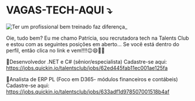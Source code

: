 # VAGAS-TECH-AQUI ⤵️

![Ter um profissional bem treinado faz diferença_](https://user-images.githubusercontent.com/110489835/189919870-dd60424e-9b9d-4c45-af66-00f3bf0377d8.jpg)


Oie, tudo bem? 
Eu me chamo Patrícia, sou recrutadora tech na Talents Club e estou com as seguintes posições em aberto...
Se você está dentro do perfil, então clica no link e vem!!!!😉😄🚀🎯

🚩Desenvolvedor .NET e C# (sênior/especialista)
Cadastre-se aqui: https://jobs.quickin.io/talentsclub/jobs/62ed445fab11ec001ae125fa

🚩Analista de ERP PL (Foco em D365- módulos financeiros e contábeis)
Cadastre-se aqui: https://jobs.quickin.io/talentsclub/jobs/633adf1d978507001518b4af
          

